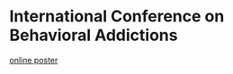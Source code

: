 # International Conference on Behavioral Addictions
[online poster](https://dudasbarnabas.github.io/icba/db_icba_a0.pdf)

